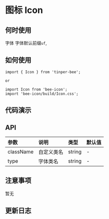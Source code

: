 # 图标 Icon

## 何时使用
字体
字体默认前缀`uf`,

## 如何使用

```
import { Icon } from 'tinper-bee';

or

import Icon from 'bee-icon';
import 'bee-icon/build/Icon.css';

```

## 代码演示

## API

|参数|说明|类型|默认值|
|:--|:---|:--|:---|
|className|自定义类名|string|-|
|type|字体类名|string|-|


## 注意事项

暂无

## 更新日志
